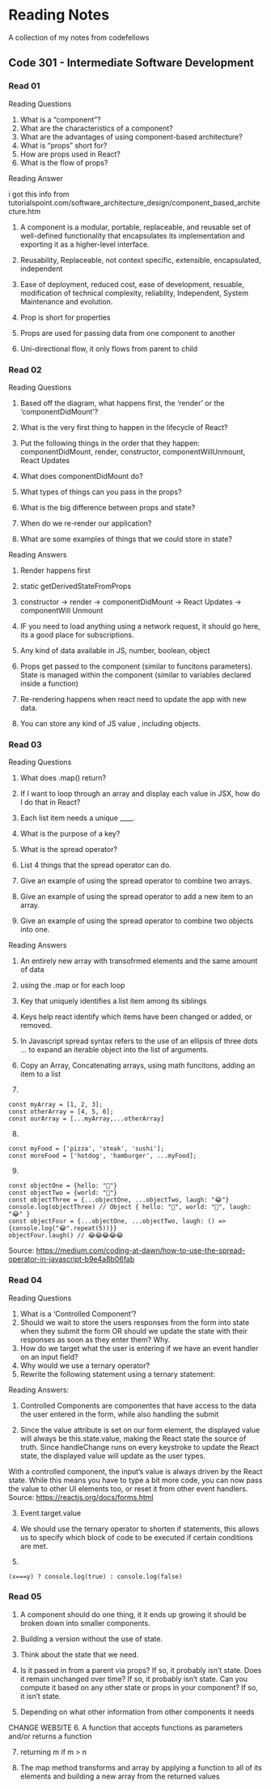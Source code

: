 # Reading Notes
A collection of my notes from codefellows

## Code 301 - Intermediate Software Development

### Read 01

Reading Questions

1. What is a “component”?
2. What are the characteristics of a component?
3. What are the advantages of using component-based architecture?
4. What is “props” short for?
5. How are props used in React?
6. What is the flow of props?

Reading Answer

i got this info from tutorialspoint.com/software_architecture_design/component_based_architecture.htm

1. A component is a modular, portable, replaceable, and reusable set of well-defined functionality that encapsulates its implementation and exporting it as a higher-level interface. 

2. Reusability, Replaceable, not context specific, extensible, encapsulated, independent

3. Ease of deployment, reduced cost, ease of development, resuable, modification of technical complexity, reliablity, Independent, System Maintenance and evolution.

4. Prop is short for properties

5. Props are used for passing data from one component to another

6. Uni-directional flow, it only flows from parent to child

### Read 02

Reading Questions 

1. Based off the diagram, what happens first, the ‘render’ or the ‘componentDidMount’?
2. What is the very first thing to happen in the lifecycle of React?
3. Put the following things in the order that they happen: componentDidMount, render, constructor, componentWillUnmount, React Updates
4. What does componentDidMount do?


5. What types of things can you pass in the props?
6. What is the big difference between props and state?
7. When do we re-render our application?
8. What are some examples of things that we could store in state?

Reading Answers

1. Render happens first

2. static getDerivedStateFromProps

3. constructor -> render -> componentDidMount -> React Updates -> componentWill Unmount

4. IF you need to load anything using a network request, it should go here, its a good place for subscriptions.

5. Any kind of data available in JS, number, boolean, object

6. Props get passed to the component (similar to funcitons parameters). State is managed within the component (similar to variables declared inside a function)

7. Re-rendering happens when react need to update the app with new data.

8. You can store any kind of JS value , including objects. 

### Read 03

Reading Questions

1. What does .map() return?
2. If I want to loop through an array and display each value in JSX, how do I do that in React?
3. Each list item needs a unique ____.
4. What is the purpose of a key?

5. What is the spread operator?
6. List 4 things that the spread operator can do.
7. Give an example of using the spread operator to combine two arrays.
8. Give an example of using the spread operator to add a new item to an array.
9. Give an example of using the spread operator to combine two objects into one.

Reading Answers

1. An entirely new array with transofrmed elements and the same amount of data

2. using the .map or for each loop

3. Key that uniquely identifies a list item among its siblings

4. Keys help react identify which items have been changed or added, or removed.

5. In Javascript spread syntax refers to the use of an ellipsis of three dots ... to expand an iterable object into the list of arguments.

6. Copy an Array, Concatenating arrays, using math funcitons, adding an item to a list

7. 
```
const myArray = [1, 2, 3];
const otherArray = [4, 5, 6];
const ourArray = [...myArray,...otherArray]
```

8. 
```
const myFood = ['pizza', 'steak', 'sushi'];
const moreFood = ['hotdog', 'hamburger', ...myFood];
```
9. 
```
const objectOne = {hello: "🤪"}
const objectTwo = {world: "🐻"}
const objectThree = {...objectOne, ...objectTwo, laugh: "😂"}
console.log(objectThree) // Object { hello: "🤪", world: "🐻", laugh: "😂" }
const objectFour = {...objectOne, ...objectTwo, laugh: () => {console.log("😂".repeat(5))}}
objectFour.laugh() // 😂😂😂😂😂
```
Source: https://medium.com/coding-at-dawn/how-to-use-the-spread-operator-in-javascript-b9e4a8b06fab

### Read 04

Reading Questions

1. What is a ‘Controlled Component’?
2. Should we wait to store the users responses from the form into state when they submit the form OR should we update the state with their responses as soon as they enter them? Why.
3. How do we target what the user is entering if we have an event handler on an input field?
4. Why would we use a ternary operator?
5. Rewrite the following statement using a ternary statement:

Reading Answers:

1. Controlled Components are componentes that have access to the data the user entered in the form, while also handling the submit

2. Since the value attribute is set on our form element, the displayed value will always be this.state.value, making the React state the source of truth. Since handleChange runs on every keystroke to update the React state, the displayed value will update as the user types.

With a controlled component, the input’s value is always driven by the React state. While this means you have to type a bit more code, you can now pass the value to other UI elements too, or reset it from other event handlers. Source: https://reactjs.org/docs/forms.html

3. Event.target.value

4. We should use the ternary operator to shorten if statements, this allows us to specify which block of code to be executed if certain conditions are met.

5. 
```
(x===y) ? console.log(true) : console.log(false)
```

### Read 05

1. A component should do one thing, it it ends up growing it should be broken down into smaller components.

2. Building a version without the use of state.

3. Think about the state that we need.

4. Is it passed in from a parent via props? If so, it probably isn’t state.
Does it remain unchanged over time? If so, it probably isn’t state.
Can you compute it based on any other state or props in your component? If so, it isn’t state.

5. Depending on what other information from other components it needs

CHANGE WEBSITE
6. A function that accepts functions as parameters and/or returns a function

7. returning m if m > n

8. The map method transforms and array by applying a function to all of its elements and building a new array from the returned values
